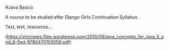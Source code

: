 #Java Basics

A course to be studied after Django Girls Continuation Syllabus. 

Text, text, resources... 

(https://vinznews.files.wordpress.com/2010/08/java_concepts_for_java_5_and_6-5ed-9780470105559.pdf)
